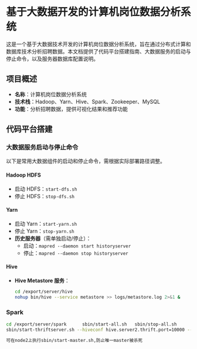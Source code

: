 # 基于大数据开发的计算机岗位数据分析系统

这是一个基于大数据技术开发的计算机岗位数据分析系统，旨在通过分布式计算和数据库技术分析招聘数据。本文档提供了代码平台搭建指南、大数据服务的启动与停止命令，以及服务器数据库配置说明。

## 项目概述
- **名称**：计算机岗位数据分析系统
- **技术栈**：Hadoop、Yarn、Hive、Spark、Zookeeper、MySQL
- **功能**：分析招聘数据，提供可视化结果和推荐功能

## 代码平台搭建

### 大数据服务启动与停止命令

以下是常用大数据组件的启动和停止命令，需根据实际部署路径调整。

#### Hadoop HDFS
- 启动 HDFS：`start-dfs.sh`
- 停止 HDFS：`stop-dfs.sh`

#### Yarn
- 启动 Yarn：`start-yarn.sh`
- 停止 Yarn：`stop-yarn.sh`
- **历史服务器**（需单独启动/停止）：
  - 启动：`mapred --daemon start historyserver`
  - 停止：`mapred --daemon stop historyserver`

#### Hive
- **Hive Metastore 服务**：
  ```bash
  cd /export/server/hive
  nohup bin/hive --service metastore >> logs/metastore.log 2>&1 &
### Spark
  ```bash
  cd /export/server/spark      sbin/start-all.sh   sbin/stop-all.sh
  sbin/start-thriftserver.sh --hiveconf hive.server2.thrift.port=10000 --hiveconf hive.server2.thrift.bind.host=node1 --master local[*]

可在node2上执行sbin/start-master.sh,防止唯一master被杀死
